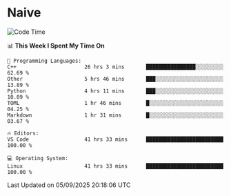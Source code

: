 # Naive
<!-- ## 日拱一卒，功不唐捐 -->
<!-- [![GitHub Streak](https://streak-stats.demolab.com/?user=XiaoXKKK)](https://git.io/streak-stats) -->
<!--START_SECTION:waka-->
![Code Time](http://img.shields.io/badge/Code%20Time-779%20hrs%2041%20mins-blue)

📊 **This Week I Spent My Time On** 

```text
💬 Programming Languages: 
C++                      26 hrs 3 mins       ████████████████░░░░░░░░░   62.69 % 
Other                    5 hrs 46 mins       ███░░░░░░░░░░░░░░░░░░░░░░   13.89 % 
Python                   4 hrs 11 mins       ███░░░░░░░░░░░░░░░░░░░░░░   10.09 % 
TOML                     1 hr 46 mins        █░░░░░░░░░░░░░░░░░░░░░░░░   04.25 % 
Markdown                 1 hr 31 mins        █░░░░░░░░░░░░░░░░░░░░░░░░   03.67 % 

🔥 Editors: 
VS Code                  41 hrs 33 mins      █████████████████████████   100.00 % 

💻 Operating System: 
Linux                    41 hrs 33 mins      █████████████████████████   100.00 % 
```


 Last Updated on 05/09/2025 20:18:06 UTC
<!--END_SECTION:waka-->
